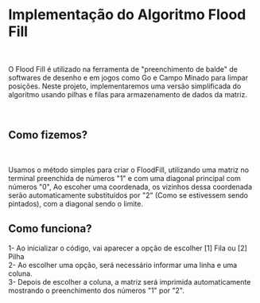 <h1 color: #333;
    text-align: center;
    margin-bottom: 20px;>Implementação do Algoritmo Flood Fill</h1>
<br>
<p color: #555;
    line-height: 1.6;>O Flood Fill é utilizado na ferramenta de "preenchimento de balde" de softwares de desenho e em jogos como Go e Campo Minado para limpar posições. Neste projeto, implementaremos uma versão simplificada do algoritmo usando pilhas e filas para armazenamento de dados da matriz.</p>
<br>
<h2 color: #333;
    text-align: center;
    margin-bottom: 20px;>Como fizemos?</h2>
<br>
<p color: #555;
    line-height: 1.6;>Usamos o método simples para criar o FloodFill, utilizando uma matriz no terminal preenchida de números "1" e com uma diagonal principal com números "0", Ao escoher uma coordenada, os vizinhos dessa coordenada serão automaticamente substituídos por "2" (Como se estivessem sendo pintados), com a diagonal sendo o limite.</p>
<h2 color: #333;
    text-align: center;
    margin-bottom: 20px;>Como funciona?</h2>
<p color: #555;
    line-height: 1.6;>1- Ao inicializar o código, vai aparecer a opção de escolher [1] Fila ou [2] Pilha <br> 2- Ao escolher uma opção, será necessário informar uma linha e uma coluna. <br> 3- Depois de escolher a coluna, a matriz será imprimida automaticamente mostrando o preenchimento dos números "1" por "2".</p>